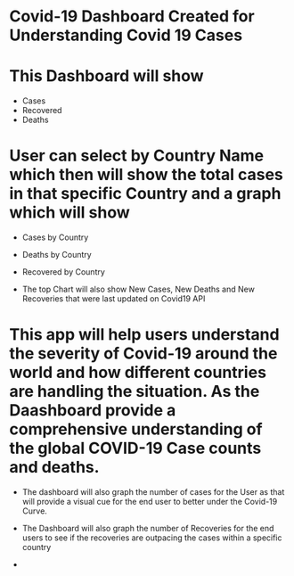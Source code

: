 # Covid-19 Dashboard Created for Understanding Covid 19 Cases 

# This Dashboard will show 
- Cases
- Recovered
- Deaths

# User can select by Country Name which then will show the total cases in that specific Country and a graph which will show
- Cases by Country
- Deaths by Country
- Recovered by Country

- The top Chart will also show New Cases, New Deaths and New Recoveries that were last updated on Covid19 API

# This app will help users understand the severity of Covid-19 around the world and how different countries are handling the situation. As the Daashboard provide a comprehensive understanding of the global COVID-19 Case counts and deaths. 

- The dashboard will also graph the number of cases for the User as that will provide a visual cue for the end user to better under the Covid-19 Curve.

- The Dashboard will also graph the number of Recoveries for the end users to see if the recoveries are outpacing the cases within a specific country

- 